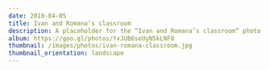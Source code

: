 ```yaml
---
date: 2010-04-05
title: Ivan and Romana’s classroom
description: A placeholder for the “Ivan and Romana’s classroom” photo album
album: https://goo.gl/photos/YxJUB6seUyN5kLNF8
thumbnail: /images/photos/ivan-romana-classroom.jpg
thumbnail_orientation: landscape
---
```

